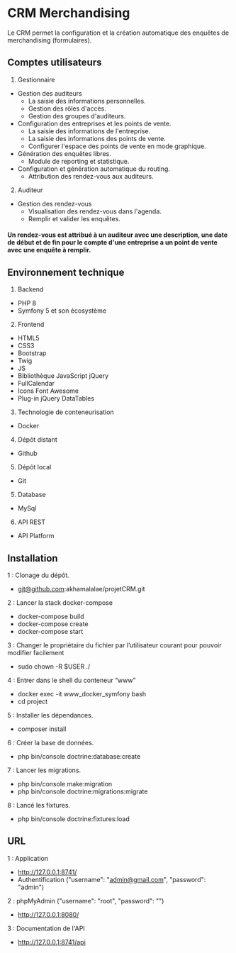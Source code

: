# CRM Merchandising

Le CRM permet la configuration et la création automatique des enquêtes de merchandising (formulaires).

## Comptes utilisateurs
  1. Gestionnaire
  - Gestion des auditeurs
      - La saisie des informations personnelles.
      - Gestion des rôles d'accès.
      - Gestion des groupes d'auditeurs.
  - Configuration des entreprises et les points de vente.
      - La saisie des informations de l'entreprise.
      - La saisie des informations des points de vente.
      - Configurer l'espace des points de vente en mode graphique.
  - Génération des enquêtes libres.
      - Module de reporting et statistique.
  - Configuration et génération automatique du routing.
      - Attribution des rendez-vous aux auditeurs.
   
2. Auditeur
  - Gestion des rendez-vous
      - Visualisation des rendez-vous dans l'agenda.
      - Remplir et valider les enquêtes.

#### Un rendez-vous est attribué à un auditeur avec une description, une date de début et de fin pour le compte d'une entreprise a un point de vente avec une enquête à remplir.

## Environnement technique

  1. Backend
  - PHP 8
  - Symfony 5 et son écosystème

2. Frontend
  - HTML5
  - CSS3
  - Bootstrap
  - Twig
  - JS
  - Bibliothèque JavaScript jQuery
  - FullCalendar
  - Icons Font Awesome
  -  Plug-in jQuery DataTables

3. Technologie de conteneurisation
  - Docker

4. Dépôt distant
  - Github

5. Dépôt local
  - Git

5. Database
  - MySql

6. API REST
  - API Platform


## Installation

1 : Clonage du dépôt.
  - git@github.com:akhamalalae/projetCRM.git

2 : Lancer la stack docker-compose
  - docker-compose build
  - docker-compose create
  - docker-compose start

3 : Changer le propriétaire du fichier par l’utilisateur courant pour pouvoir modifier facilement
  - sudo chown -R $USER ./

4 : Entrer dans le shell du conteneur “www”
  - docker exec -it www_docker_symfony bash
  - cd project

5 : Installer les dépendances.
  - composer install

6 : Créer la base de données.
  - php bin/console doctrine:database:create

7 : Lancer les migrations.
  - php bin/console make:migration
  - php bin/console doctrine:migrations:migrate

8 : Lancé les fixtures.
  - php bin/console doctrine:fixtures:load


## URL

1 : Application
   - http://127.0.0.1:8741/
   - Authentification ("username": "admin@gmail.com", "password": "admin")

2 : phpMyAdmin ("username": "root", "password": "")
  - http://127.0.0.1:8080/


3 : Documentation de l'API
  - http://127.0.0.1:8741/api